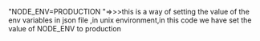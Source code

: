 "NODE_ENV=PRODUCTION "=>>>this is a way of setting the value of the env variables in json file ,in unix environment,in this code we have set the value of NODE_ENV to production 